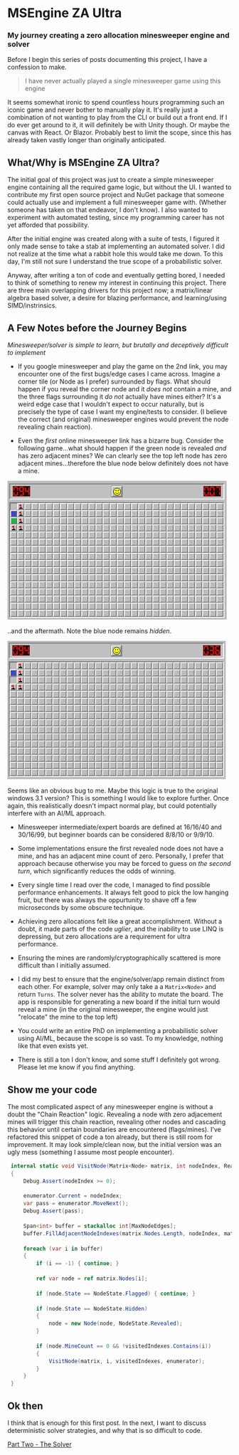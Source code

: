 # MSEngine ZA Ultra
### My journey creating a zero allocation minesweeper engine and solver

Before I begin this series of posts documenting this project, I have a confession to make.

> I have never actually played a single minesweeper game using this engine

It seems somewhat ironic to spend countless hours programming such an iconic game and never bother to manually play it. It's really just a combination of not wanting to play from the CLI or build out a front end. If I do ever get around to it, it will definitely be with Unity though. Or maybe the canvas with React. Or Blazor. Probably best to limit the scope, since this has already taken vastly longer than originally anticipated.

## What/Why is MSEngine ZA Ultra?

The initial goal of this project was just to create a simple minesweeper engine containing all the required game logic, but without the UI. I wanted to contribute my first open source project and NuGet package that someone could actually use and implement a full minesweeper game with. (Whether someone has taken on that endeavor, I don't know). I also wanted to experiment with automated testing, since my programming career has not yet afforded that possibility.

After the initial engine was created along with a suite of tests, I figured it only made sense to take a stab at implementing an automated solver. I did not realize at the time what a rabbit hole this would take me down. To this day, I'm still not sure I understand the true scope of a probabilistic solver. 

Anyway, after writing a ton of code and eventually getting bored, I needed to think of something to renew my interest in continuing this project. There are three main overlapping drivers for this project now; a matrix/linear algebra based solver, a desire for blazing performance, and learning/using SIMD/instrinsics.

## A Few Notes before the Journey Begins

*Minesweeper/solver is simple to learn, but brutally and deceptively difficult to implement*

* If you google minesweeper and play the game on the 2nd link, you may encounter one of the first bugs/edge cases I came across. Imagine a corner tile (or Node as I prefer) surrounded by flags. What should happen if you reveal the corner node and it *does not* contain a mine, and the three flags surrounding it *do not* actually have mines either? It's a weird edge case that I wouldn't expect to occur naturally, but is precisely the type of case I want my engine/tests to consider. (I believe the correct (and original) minesweeper engines would prevent the node revealing chain reaction).

* Even the *first* online minesweeper link has a bizarre bug. Consider the following game...what should happen if the green node is revealed *and* has zero adjacent mines? We can clearly see the top left node has zero adjacent mines...therefore the blue node below definitely does not have a mine. 

![minesweeper bug before reveal](/Images/BugBeforeReveal.jpg)

..and the aftermath. Note the blue node remains *hidden*.

![minesweeper bug after reveal](/Images/BugAfterReveal.jpg)

Seems like an obvious bug to me. Maybe this logic is true to the original windows 3.1 version? This is something I would like to explore further. Once again, this realistically doesn't impact normal play, but could potentially interfere with an AI/ML approach.

* Minesweeper intermediate/expert boards are defined at 16/16/40 and 30/16/99, but beginner boards can be considered 8/8/10 or 9/9/10. 

* Some implementations ensure the first revealed node does not have a mine, and has an adjacent mine count of zero. Personally, I prefer that approach because otherwise you may be forced to guess on *the second turn*, which significantly reduces the odds of winning.

* Every single time I read over the code, I managed to find possible performance enhancements. It always felt good to pick the low hanging fruit, but there was always the oppurtunity to shave off a few microseconds by some obscure technique.

* Achieving zero allocations felt like a great accomplishment. Without a doubt, it made parts of the code *uglier*, and the inability to use LINQ is depressing, but zero allocations are a requirement for ultra performance. 

* Ensuring the mines are randomly/cryptographically scattered is more difficult than I initially assumed.

* I did my best to ensure that the engine/solver/app remain distinct from each other. For example, solver may only take a a `Matrix<Node>` and return `Turns`. The solver never has the ability to mutate the board. The app is responsible for generating a new board if the initial turn would reveal a mine (in the original minesweeper, the engine would just "relocate" the mine to the top left)

* You could write an entire PhD on implementing a probabilistic solver using AI/ML, because the scope is so vast. To my knowledge, nothing like that even exists yet.

* There is still a ton I don't know, and some stuff I definitely got wrong. Please let me know if you find anything. 

## Show me your code
The most complicated aspect of any minesweeper engine is without a doubt the "Chain Reaction" logic. Revealing a node with zero adjacement mines will trigger this chain reaction, revealing other nodes and cascading this behavior until certain boundaries are encountered (flags/mines). I've refactored this snippet of code a ton already, but there is still room for improvement. It may look simple/clean now, but the initial version was an ugly mess (something I assume most people encounter). 

```c#
 internal static void VisitNode(Matrix<Node> matrix, int nodeIndex, ReadOnlySpan<int> visitedIndexes, Span<int>.Enumerator enumerator)
 {
     Debug.Assert(nodeIndex >= 0);

     enumerator.Current = nodeIndex;
     var pass = enumerator.MoveNext();
     Debug.Assert(pass);

     Span<int> buffer = stackalloc int[MaxNodeEdges];
     buffer.FillAdjacentNodeIndexes(matrix.Nodes.Length, nodeIndex, matrix.ColumnCount);

     foreach (var i in buffer)
     {
         if (i == -1) { continue; }

         ref var node = ref matrix.Nodes[i];

         if (node.State == NodeState.Flagged) { continue; }

         if (node.State == NodeState.Hidden)
         {
             node = new Node(node, NodeState.Revealed);
         }

         if (node.MineCount == 0 && !visitedIndexes.Contains(i))
         {
             VisitNode(matrix, i, visitedIndexes, enumerator);
         }
     }
 }
```

## Ok then

I think that is enough for this first post. In the next, I want to discuss deterministic solver strategies, and why that is so difficult to code.

[Part Two - The Solver](/blog/minesweeper-solver)
